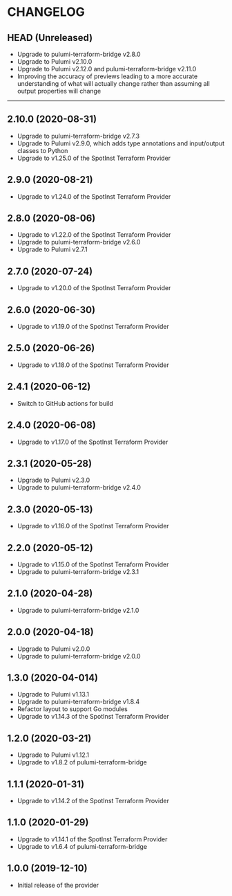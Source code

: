 CHANGELOG
=========

## HEAD (Unreleased)
* Upgrade to pulumi-terraform-bridge v2.8.0
* Upgrade to Pulumi v2.10.0
* Upgrade to Pulumi v2.12.0 and pulumi-terraform-bridge v2.11.0
* Improving the accuracy of previews leading to a more accurate understanding of what will actually change rather than assuming all output properties will change

---

## 2.10.0 (2020-08-31)
* Upgrade to pulumi-terraform-bridge v2.7.3
* Upgrade to Pulumi v2.9.0, which adds type annotations and input/output classes to Python
* Upgrade to v1.25.0 of the SpotInst Terraform Provider

## 2.9.0 (2020-08-21)
* Upgrade to v1.24.0 of the SpotInst Terraform Provider

## 2.8.0 (2020-08-06)
* Upgrade to v1.22.0 of the SpotInst Terraform Provider
* Upgrade to pulumi-terraform-bridge v2.6.0
* Upgrade to Pulumi v2.7.1

## 2.7.0 (2020-07-24)
* Upgrade to v1.20.0 of the SpotInst Terraform Provider

## 2.6.0 (2020-06-30)
* Upgrade to v1.19.0 of the SpotInst Terraform Provider

## 2.5.0 (2020-06-26)
* Upgrade to v1.18.0 of the SpotInst Terraform Provider

## 2.4.1 (2020-06-12)
* Switch to GitHub actions for build

## 2.4.0 (2020-06-08)
* Upgrade to v1.17.0 of the SpotInst Terraform Provider

## 2.3.1 (2020-05-28)
* Upgrade to Pulumi v2.3.0
* Upgrade to pulumi-terraform-bridge v2.4.0

## 2.3.0 (2020-05-13)
* Upgrade to v1.16.0 of the SpotInst Terraform Provider

## 2.2.0 (2020-05-12)
* Upgrade to v1.15.0 of the SpotInst Terraform Provider
* Upgrade to pulumi-terraform-bridge v2.3.1

## 2.1.0 (2020-04-28)
* Upgrade to pulumi-terraform-bridge v2.1.0

## 2.0.0 (2020-04-18)
* Upgrade to Pulumi v2.0.0
* Upgrade to pulumi-terraform-bridge v2.0.0

## 1.3.0 (2020-04-014)
* Upgrade to Pulumi v1.13.1
* Upgrade to pulumi-terraform-bridge v1.8.4
* Refactor layout to support Go modules
* Upgrade to v1.14.3 of the SpotInst Terraform Provider

## 1.2.0 (2020-03-21)
* Upgrade to Pulumi v1.12.1
* Upgrade to v1.8.2 of pulumi-terraform-bridge

## 1.1.1 (2020-01-31)
* Upgrade to v1.14.2 of the SpotInst Terraform Provider

## 1.1.0 (2020-01-29)
* Upgrade to v1.14.1 of the SpotInst Terraform Provider
* Upgrade to v1.6.4 of pulumi-terraform-bridge

## 1.0.0 (2019-12-10)
* Initial release of the provider
